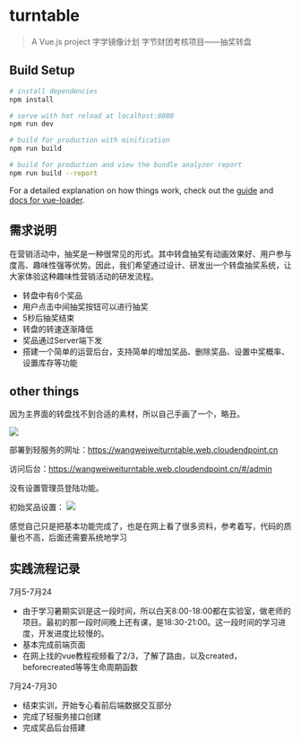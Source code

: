 # turntable

> A Vue.js project
> 字学镜像计划
> 字节财团考核项目——抽奖转盘

## Build Setup

``` bash
# install dependencies
npm install

# serve with hot reload at localhost:8080
npm run dev

# build for production with minification
npm run build

# build for production and view the bundle analyzer report
npm run build --report
```

For a detailed explanation on how things work, check out the [guide](http://vuejs-templates.github.io/webpack/) and [docs for vue-loader](http://vuejs.github.io/vue-loader).

## 需求说明
在营销活动中，抽奖是一种很常见的形式。其中转盘抽奖有动画效果好、用户参与度高、趣味性强等优势。因此，我们希望通过设计、研发出一个转盘抽奖系统，让大家体验这种趣味性营销活动的研发流程。
  - 转盘中有6个奖品
  - 用户点击中间抽奖按钮可以进行抽奖
  - 5秒后抽奖结束
  - 转盘的转速逐渐降低
  - 奖品通过Server端下发
  - 搭建一个简单的运营后台，支持简单的增加奖品、删除奖品、设置中奖概率、设置库存等功能

## other things
因为主界面的转盘找不到合适的素材，所以自己手画了一个，略丑。

![](https://i.loli.net/2021/07/30/WsQlEIY6uUdGH8O.png)

部署到轻服务的网址：https://wangweiweiturntable.web.cloudendpoint.cn

访问后台：https://wangweiweiturntable.web.cloudendpoint.cn/#/admin

没有设置管理员登陆功能。

初始奖品设置：
![](https://i.loli.net/2021/07/30/o8kZ7UdKfzi6Q5R.png)

感觉自己只是把基本功能完成了，也是在网上看了很多资料，参考着写，代码的质量也不高，后面还需要系统地学习

## 实践流程记录


7月5-7月24
  - 由于学习暑期实训是这一段时间，所以白天8:00-18:00都在实验室，做老师的项目。最初的那一段时间晚上还有课，是18:30-21:00。这一段时间的学习进度，开发进度比较慢的。
  - 基本完成前端页面
  - 在网上找的vue教程视频看了2/3，了解了路由，以及created，beforecreated等等生命周期函数


7月24-7月30
  - 结束实训，开始专心看前后端数据交互部分
  - 完成了轻服务接口创建
  - 完成奖品后台搭建

